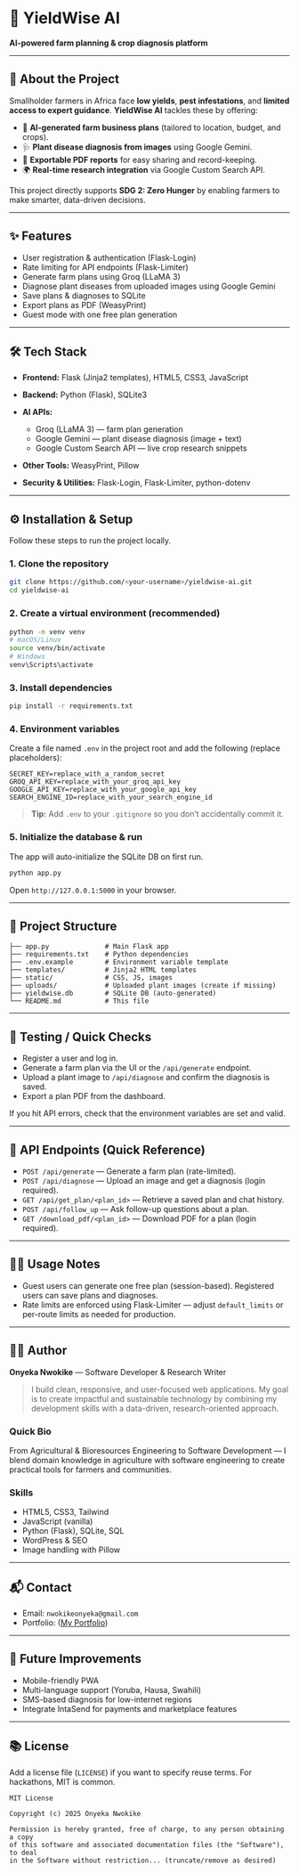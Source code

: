 # 🌱 YieldWise AI

**AI-powered farm planning & crop diagnosis platform**

---

## 📖 About the Project

Smallholder farmers in Africa face **low yields**, **pest infestations**, and **limited access to expert guidance**. **YieldWise AI** tackles these by offering:

* 📝 **AI-generated farm business plans** (tailored to location, budget, and crops).
* 🩺 **Plant disease diagnosis from images** using Google Gemini.
* 📄 **Exportable PDF reports** for easy sharing and record-keeping.
* 🌍 **Real-time research integration** via Google Custom Search API.

This project directly supports **SDG 2: Zero Hunger** by enabling farmers to make smarter, data-driven decisions.

---

## ✨ Features

* User registration & authentication (Flask-Login)
* Rate limiting for API endpoints (Flask-Limiter)
* Generate farm plans using Groq (LLaMA 3)
* Diagnose plant diseases from uploaded images using Google Gemini
* Save plans & diagnoses to SQLite
* Export plans as PDF (WeasyPrint)
* Guest mode with one free plan generation

---

## 🛠️ Tech Stack

* **Frontend:** Flask (Jinja2 templates), HTML5, CSS3, JavaScript
* **Backend:** Python (Flask), SQLite3
* **AI APIs:**

  * Groq (LLaMA 3) — farm plan generation
  * Google Gemini — plant disease diagnosis (image + text)
  * Google Custom Search API — live crop research snippets
* **Other Tools:** WeasyPrint, Pillow
* **Security & Utilities:** Flask-Login, Flask-Limiter, python-dotenv

---

## ⚙️ Installation & Setup

Follow these steps to run the project locally.

### 1. Clone the repository

```bash
git clone https://github.com/<your-username>/yieldwise-ai.git
cd yieldwise-ai
```

### 2. Create a virtual environment (recommended)

```bash
python -m venv venv
# macOS/Linux
source venv/bin/activate
# Windows
venv\Scripts\activate
```

### 3. Install dependencies

```bash
pip install -r requirements.txt
```

### 4. Environment variables

Create a file named `.env` in the project root and add the following (replace placeholders):

```env
SECRET_KEY=replace_with_a_random_secret
GROQ_API_KEY=replace_with_your_groq_api_key
GOOGLE_API_KEY=replace_with_your_google_api_key
SEARCH_ENGINE_ID=replace_with_your_search_engine_id
```

> **Tip:** Add `.env` to your `.gitignore` so you don’t accidentally commit it.

### 5. Initialize the database & run

The app will auto-initialize the SQLite DB on first run.

```bash
python app.py
```

Open `http://127.0.0.1:5000` in your browser.

---

## 📁 Project Structure

```
├── app.py              # Main Flask app
├── requirements.txt    # Python dependencies
├── .env.example        # Environment variable template
├── templates/          # Jinja2 HTML templates
├── static/             # CSS, JS, images
├── uploads/            # Uploaded plant images (create if missing)
├── yieldwise.db        # SQLite DB (auto-generated)
└── README.md           # This file
```

---

## 🧪 Testing / Quick Checks

* Register a user and log in.
* Generate a farm plan via the UI or the `/api/generate` endpoint.
* Upload a plant image to `/api/diagnose` and confirm the diagnosis is saved.
* Export a plan PDF from the dashboard.

If you hit API errors, check that the environment variables are set and valid.

---

## 🧾 API Endpoints (Quick Reference)

* `POST /api/generate` — Generate a farm plan (rate-limited).
* `POST /api/diagnose` — Upload an image and get a diagnosis (login required).
* `GET /api/get_plan/<plan_id>` — Retrieve a saved plan and chat history.
* `POST /api/follow_up` — Ask follow-up questions about a plan.
* `GET /download_pdf/<plan_id>` — Download PDF for a plan (login required).

---

## 👨‍🌾 Usage Notes

* Guest users can generate one free plan (session-based). Registered users can save plans and diagnoses.
* Rate limits are enforced using Flask-Limiter — adjust `default_limits` or per-route limits as needed for production.

---

## 👨‍💻 Author

**Onyeka Nwokike** — Software Developer & Research Writer

> I build clean, responsive, and user-focused web applications. My goal is to create impactful and sustainable technology by combining my development skills with a data-driven, research-oriented approach.

### Quick Bio

From Agricultural & Bioresources Engineering to Software Development — I blend domain knowledge in agriculture with software engineering to create practical tools for farmers and communities.

### Skills

* HTML5, CSS3, Tailwind
* JavaScript (vanilla)
* Python (Flask), SQLite, SQL
* WordPress & SEO
* Image handling with Pillow

---

## 📬 Contact

* Email: `nwokikeonyeka@gmail.com`
* Portfolio: ([My Portfolio](https://nwokike.github.io/portfolio/))

---

## 🔮 Future Improvements

* Mobile-friendly PWA
* Multi-language support (Yoruba, Hausa, Swahili)
* SMS-based diagnosis for low-internet regions
* Integrate IntaSend for payments and marketplace features

---
## 📚 License

Add a license file (`LICENSE`) if you want to specify reuse terms. For hackathons, MIT is common.

```text
MIT License

Copyright (c) 2025 Onyeka Nwokike

Permission is hereby granted, free of charge, to any person obtaining a copy
of this software and associated documentation files (the "Software"), to deal
in the Software without restriction... (truncate/remove as desired)
```
